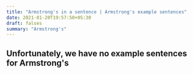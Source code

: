 ```yaml
---
title: "Armstrong's in a sentence | Armstrong's example sentences"
date: 2021-01-20T19:57:50+05:30
draft: falses
summary: "Armstrong's"
---
```

## Unfortunately, we have no example sentences for Armstrong's                 
